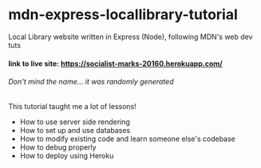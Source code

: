 # mdn-express-locallibrary-tutorial
Local Library website written in Express (Node), following MDN's web dev tuts
#### link to live site: https://socialist-marks-20160.herokuapp.com/
###### Don't mind the name... it was randomly generated

This tutorial taught me a lot of lessons! 
 - How to use server side rendering
 - How to set up and use databases
 - How to modify existing code and learn someone else's codebase
 - How to debug properly
 - How to deploy using Heroku


